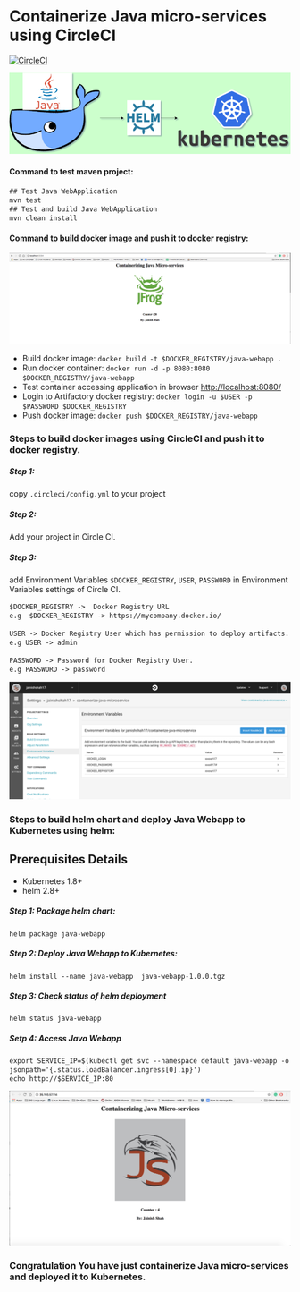 # Containerize Java micro-services using CircleCI
[![CircleCI](https://circleci.com/gh/jainishshah17/containerize-java-microservice/tree/master.svg?style=svg)](https://circleci.com/gh/jainishshah17/containerize-java-microservice/tree/master)

![Microservices](img/Microservices.png)

#### Command to test maven project:    
```
## Test Java WebApplication 
mvn test
## Test and build Java WebApplication  
mvn clean install
```

#### Command to build docker image and push it to docker registry:

![screenshot](img/Screen_Shot_1.png)

*   Build docker image: ```docker build -t $DOCKER_REGISTRY/java-webapp .```
*   Run docker container: ```docker run -d -p 8080:8080 $DOCKER_REGISTRY/java-webapp```
*   Test container accessing application in browser [http://localhost:8080/](http://localhost:8080/)
*   Login to Artifactory docker registry: ```docker login -u $USER -p $PASSWORD $DOCKER_REGISTRY```
*   Push docker image: ```docker push $DOCKER_REGISTRY/java-webapp```

### Steps to build docker images using CircleCI and push it to docker registry.

##### Step 1:

copy `.circleci/config.yml` to your project

##### Step 2:

Add your project in Circle CI.

##### Step 3:

add Environment Variables `$DOCKER_REGISTRY`, `USER`, `PASSWORD` in Environment Variables settings of Circle CI.

```
$DOCKER_REGISTRY ->  Docker Registry URL 
e.g  $DOCKER_REGISTRY -> https://mycompany.docker.io/

USER -> Docker Registry User which has permission to deploy artifacts.
e.g USER -> admin

PASSWORD -> Password for Docker Registry User.
e.g PASSWORD -> password

```

![screenshot](img/Screen_Shot_2.png)

### Steps to build helm chart and deploy Java Webapp to Kubernetes using helm:
## Prerequisites Details

* Kubernetes 1.8+
* helm 2.8+

##### Step 1: Package helm chart:

```
helm package java-webapp
```

##### Step 2: Deploy Java Webapp to Kubernetes:

```
helm install --name java-webapp  java-webapp-1.0.0.tgz
```

##### Step 3: Check status of helm deployment

```
helm status java-webapp
```

##### Setp 4: Access Java Webapp
```
export SERVICE_IP=$(kubectl get svc --namespace default java-webapp -o jsonpath='{.status.loadBalancer.ingress[0].ip}')
echo http://$SERVICE_IP:80
```
 
![screenshot](img/Screen_Shot_3.png)

### Congratulation You have just containerize Java micro-services and deployed it to Kubernetes.
